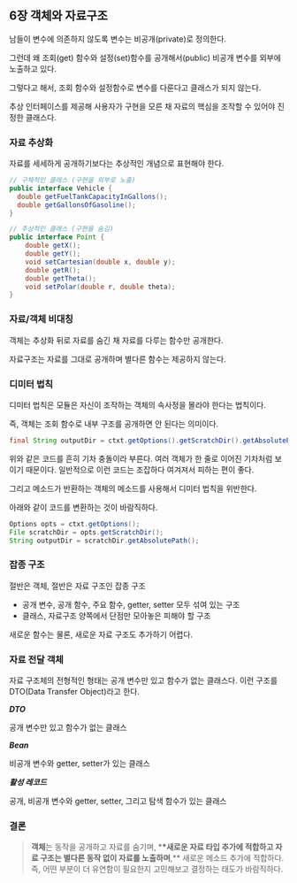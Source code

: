 ## 6장 객체와 자료구조

남들이 변수에 의존하지 않도록 변수는 비공개(private)로 정의한다.

그런데 왜 조회(get) 함수와 설정(set)함수를 공개해서(public) 비공개 변수를 외부에 노출하고 있다.

그렇다고 해서, 조회 함수와 설정함수로 변수를 다룬다고 클래스가 되지 않는다.

추상 인터페이스를 제공해 사용자가 구현을 모른 채 자료의 핵심을 조작할 수 있어야 진정한 클래스다.

### 자료 추상화

자료를 세세하게 공개하기보다는 추상적인 개념으로 표현해야 한다.

```java
// 구체적인 클래스 (구현을 외부로 노출)
public interface Vehicle {
  double getFuelTankCapacityInGallons();
  double getGallonsOfGasoline();
}

// 추상적인 클래스 (구현을 숨김)
public interface Point {
	double getX();
	double getY();
	void setCartesian(double x, double y);
	double getR();
	double getTheta();
	void setPolar(double r, double theta);
}
```

### 자료/객체 비대칭

객체는 추상화 뒤로 자료를 숨긴 채 자료를 다루는 함수만 공개한다.

자료구조는 자료를 그대로 공개하며 별다른 함수는 제공하지 않는다.

### 디미터 법칙

디미터 법칙은 모듈은 자신이 조작하는 객체의 속사정을 몰라야 한다는 법칙이다.

즉, 객체는 조회 함수로 내부 구조를 공개하면 안 된다는 의미이다.

```java
final String outputDir = ctxt.getOptions().getScratchDir().getAbsolutePath();
```

위와 같은 코드를 흔히 기차 충돌이라 부른다. 여러 객체가 한 줄로 이어진 기차처럼 보이기 때문이다. 일반적으로 이런 코드는 조잡하다 여겨져서 피하는 편이 좋다.

그리고 메소드가 반환하는 객체의 메소드를 사용해서 디미터 법칙을 위반한다.

아래와 같이 코드를 변환하는 것이 바람직하다.

```java
Options opts = ctxt.getOptions();
File scratchDir = opts.getScratchDir();
String outputDir = scratchDir.getAbsolutePath();
```

### 잡종 구조

절반은 객체, 절반은 자료 구조인 잡종 구조

- 공개 변수, 공개 함수, 주요 함수, getter, setter 모두 섞여 있는 구조
- 클래스, 자료구조 양쪽에서 단점만 모아놓은 피해야 할 구조

새로운 함수는 물론, 새로운 자료 구조도 추가하기 어렵다.

### 자료 전달 객체

자료 구조체의 전형적인 형태는 공개 변수만 있고 함수가 없는 클래스다. 이런 구조를 DTO(Data Transfer Object)라고 한다.

**_DTO_**

공개 변수만 있고 함수가 없는 클래스

**_Bean_**

비공개 변수와 getter, setter가 있는 클래스

**_활성 레코드_**

공개, 비공개 변수와 getter, setter, 그리고 탐색 함수가 있는 클래스

### 결론

> **객체**는 동작을 공개하고 자료를 숨기며, \***\*새로운 자료 타입 추가에 적합하고
> **자료 구조**는 별다른 동작 없이 자료를 노출하며**,\*\* 새로운 메소드 추가에 적합하다.
> 즉, 어떤 부분이 더 유연함이 필요한지 고민해보고 결정하는 태도가 바람직하다.
